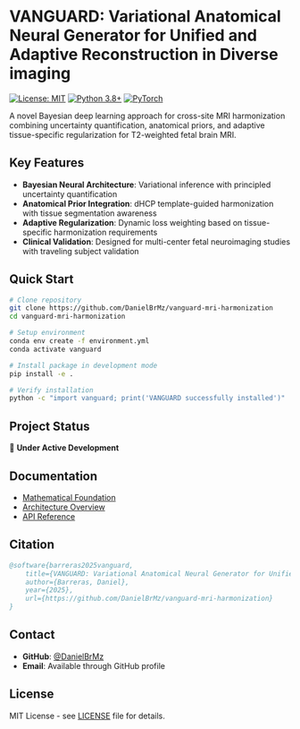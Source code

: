 # VANGUARD: Variational Anatomical Neural Generator for Unified and Adaptive Reconstruction in Diverse imaging

[![License: MIT](https://img.shields.io/badge/License-MIT-yellow.svg)](https://opensource.org/licenses/MIT)
[![Python 3.8+](https://img.shields.io/badge/python-3.8+-blue.svg)](https://www.python.org/downloads/release/python-380/)
[![PyTorch](https://img.shields.io/badge/PyTorch-2.0+-orange.svg)](https://pytorch.org/)

A novel Bayesian deep learning approach for cross-site MRI harmonization combining uncertainty quantification, anatomical priors, and adaptive tissue-specific regularization for T2-weighted fetal brain MRI.

## Key Features

- **Bayesian Neural Architecture**: Variational inference with principled uncertainty quantification
- **Anatomical Prior Integration**: dHCP template-guided harmonization with tissue segmentation awareness  
- **Adaptive Regularization**: Dynamic loss weighting based on tissue-specific harmonization requirements
- **Clinical Validation**: Designed for multi-center fetal neuroimaging studies with traveling subject validation

## Quick Start

```bash
# Clone repository
git clone https://github.com/DanielBrMz/vanguard-mri-harmonization
cd vanguard-mri-harmonization

# Setup environment
conda env create -f environment.yml
conda activate vanguard

# Install package in development mode
pip install -e .

# Verify installation
python -c "import vanguard; print('VANGUARD successfully installed')"
```

## Project Status

🚧 **Under Active Development**

## Documentation

- [Mathematical Foundation](docs/source/mathematical_foundation.rst)
- [Architecture Overview](docs/source/architecture.rst)
- [API Reference](docs/source/api/)

## Citation

```bibtex
@software{barreras2025vanguard,
    title={VANGUARD: Variational Anatomical Neural Generator for Unified and Adaptive Reconstruction in Diverse imaging},
    author={Barreras, Daniel},
    year={2025},
    url={https://github.com/DanielBrMz/vanguard-mri-harmonization}
}
```

## Contact

- **GitHub**: [@DanielBrMz](https://github.com/DanielBrMz)
- **Email**: Available through GitHub profile

## License

MIT License - see [LICENSE](LICENSE) file for details.
